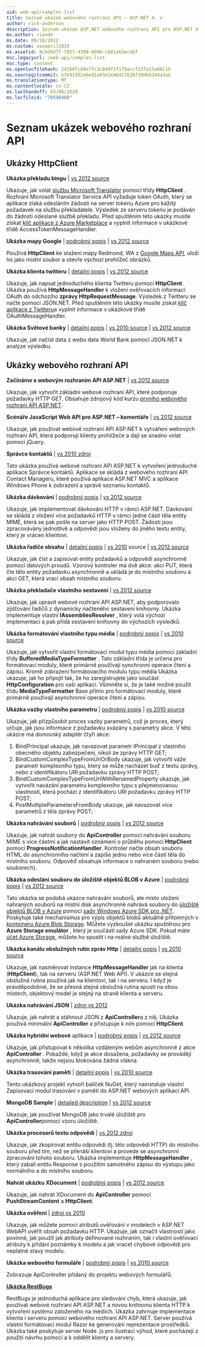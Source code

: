```yaml
---
uid: web-api/samples-list
title: Seznam ukázek webového rozhraní API – ASP.NET 4. x
author: rick-anderson
description: Seznam ukázek ASP.NET webového rozhraní API pro ASP.NET 4. x
ms.author: riande
ms.date: 09/18/2012
ms.custom: seoapril2019
ms.assetid: 8cbd9d7f-7027-4390-b098-cb81a63ecd6f
msc.legacyurl: /web-api/samples-list
msc.type: content
ms.openlocfilehash: 24368fc80e7fc3c840f1f1f9accf13fa15a06c1b
ms.sourcegitcommit: e7e91932a6e91a63e2e46417626f39d6b244a3ab
ms.translationtype: MT
ms.contentlocale: cs-CZ
ms.lasthandoff: 03/06/2020
ms.locfileid: "78598460"
---
```

# <a name="web-api-samples-list"></a>Seznam ukázek webového rozhraní API

## <a name="httpclient-samples"></a>Ukázky HttpClient

**Ukázka překladu bingu** | [vs 2012 source](https://github.com/aspnet/samples/blob/master/samples/aspnet/HttpClient/BingTranslateSample)

Ukazuje, jak volat [službu Microsoft Translator](https://msdn.microsoft.com/library/ff512419.aspx) pomocí třídy **HttpClient** . Rozhraní Microsoft Translator Service API vyžaduje token OAuth, který se aplikace získá odesláním žádosti na server tokenu Azure pro každý požadavek na službu překladatele. Výsledek ze serveru tokenu je podáván do žádosti odeslané službě překladu. Před spuštěním této ukázky musíte získat [klíč aplikace z Azure Marketplace](https://msdn.microsoft.com/library/hh454950.aspx) a vyplnit informace v ukázkové třídě AccessTokenMessageHandler.

**Ukázka mapy Google** | [podrobný popis](https://blogs.msdn.com/b/henrikn/archive/2012/02/17/downloading-a-google-map-to-local-file.aspx) | [vs 2012 source](https://github.com/aspnet/samples/blob/master/samples/aspnet/HttpClient/GoogleMapsSample)

Používá **HttpClient** ke stažení mapy Redmond, WA z [Google Maps API](https://developers.google.com/maps/), uloží ho jako místní soubor a otevře výchozí prohlížeč obrázků.

**Ukázka klienta twitteru** | [detailní popis](https://blogs.msdn.com/b/henrikn/archive/2012/02/16/extending-httpclient-with-oauth-to-access-twitter.aspx) | [vs 2012 source](https://github.com/aspnet/samples/blob/master/samples/aspnet/HttpClient/TwitterSample)

Ukazuje, jak napsat jednoduchého klienta Twitteru pomocí **HttpClient**. Ukázka používá **HttpMessageHandler** k vložení ověřovacích informací OAuth do odchozího **zprávy HttpRequestMessage**. Výsledek z Twitteru se načte pomocí JSON.NET. Před spuštěním této ukázky musíte získat [klíč aplikace z Twitteru](https://dev.twitter.com/)a vyplnit informace v ukázkové třídě OAuthMessageHandler.

**Ukázka Světové banky** | [detailní popis](https://blogs.msdn.com/b/henrikn/archive/2012/02/16/httpclient-is-here.aspx) | [vs 2010 source](https://github.com/aspnet/samples/blob/master/samples/aspnet/HttpClient/WorldBankSample/Net40) | [vs 2012 source](https://github.com/aspnet/samples/blob/master/samples/aspnet/HttpClient/WorldBankSample/Net45)

Ukazuje, jak načíst data z webu data World Bank pomocí JSON.NET k analýze výsledku.

## <a name="web-api-samples"></a>Ukázky webového rozhraní API

**Začínáme s webovým rozhraním API ASP.NET** | [vs 2012 source](overview/getting-started-with-aspnet-web-api/tutorial-your-first-web-api.md)

Ukazuje, jak vytvořit základní webové rozhraní API, které podporuje požadavky HTTP GET. Obsahuje zdrojový kód kurzu [prvního webového rozhraní API ASP.NET](overview/getting-started-with-aspnet-web-api/tutorial-your-first-web-api.md).

**Scénáře JavaScript Web API pro ASP.NET – komentáře** | [vs 2012 source](https://code.msdn.microsoft.com/ASPNET-Web-API-JavaScript-d0d64dd7)

Ukazuje, jak používat webové rozhraní API ASP.NET k vytváření webových rozhraní API, která podporují klienty prohlížeče a dají se snadno volat pomocí jQuery.

**Správce kontaktů** | [vs 2010 zdroj](https://code.msdn.microsoft.com/Contact-Manager-Web-API-0e8e373d)

Tato ukázka používá webové rozhraní API ASP.NET k vytvoření jednoduché aplikace Správce kontaktů. Aplikace se skládá z webového rozhraní API Contact Manageru, které používá aplikace ASP.NET MVC a aplikace Windows Phone k zobrazení a správě seznamu kontaktů.

**Ukázka dávkování** | [podrobný popis](http://trocolate.wordpress.com/2012/07/19/mitigate-issue-260-in-batching-scenario/) | [vs 2012 source](https://github.com/aspnet/samples/blob/master/samples/aspnet/WebApi/BatchSample)

Ukazuje, jak implementovat dávkování HTTP v rámci ASP.NET. Dávkování se skládá z vložení více požadavků HTTP v rámci jedné části těla entity MIME, která se pak pošle na server jako HTTP POST. Žádosti jsou zpracovávány jednotlivě a odpovědi jsou vloženy do jiného textu entity, který je vrácen klientovi.

**Ukázka řadiče obsahu** | [detailní popis](https://blogs.msdn.com/b/henrikn/archive/2012/02/24/async-actions-in-asp-net-web-api.aspx) | [vs 2010](https://github.com/aspnet/samples/blob/master/samples/aspnet/WebApi/ContentControllerSample/Net40) source | [vs 2012 source](https://github.com/aspnet/samples/blob/master/samples/aspnet/WebApi/ContentControllerSample/Net45)

Ukazuje, jak číst a zapisovat entity požadavků a odpovědí asynchronně pomocí datových proudů. Vzorový kontroler má dvě akce: akci PUT, která čte tělo entity požadavku asynchronně a ukládá je do místního souboru a akci GET, která vrací obsah místního souboru.

**Ukázka překladače vlastního sestavení** | [vs 2012 source](https://github.com/aspnet/samples/blob/master/samples/aspnet/WebApi/CustomAssemblyResolverSample)

Ukazuje, jak upravit webové rozhraní API ASP.NET, aby podporovalo zjišťování řadičů z dynamicky načteného sestavení knihovny. Ukázka implementuje vlastní **IAssembliesResolver** , který volá výchozí implementaci a pak přidá sestavení knihovny do výchozích výsledků.

**Ukázka formátování vlastního typu média** | [podrobný popis](https://blogs.msdn.com/b/henrikn/archive/2012/04/23/using-cookies-with-asp-net-web-api.aspx) | [vs 2010 source](https://github.com/aspnet/samples/blob/master/samples/aspnet/WebApi/CustomMediaTypeFormatterSample)

Ukazuje, jak vytvořit vlastní formátovací modul typu média pomocí základní třídy **BufferedMediaTypeFormatter** . Tato základní třída je určena pro formátovací moduly, které primárně používají synchronní operace čtení a zápisu. Kromě zobrazení formátovacího modulu typu média Ukázka ukazuje, jak ho připojit tak, že ho zaregistrujete jako součást **HttpConfiguration** pro vaši aplikaci. Všimněte si, že je také možné použít třídu **MediaTypeFormatter** Base přímo pro formátovací moduly, které primárně používají asynchronní operace čtení a zápisu.

**Ukázka vazby vlastního parametru** | [podrobný popis](https://blogs.msdn.com/b/jmstall/archive/2012/05/11/webapi-parameter-binding-under-the-hood.aspx) | [vs 2010 source](https://github.com/aspnet/samples/blob/master/samples/aspnet/WebApi/CustomParameterBinding)

Ukazuje, jak přizpůsobit proces vazby parametrů, což je proces, který určuje, jak jsou informace z požadavku svázány s parametry akce. V této ukázce má domovský adaptér čtyři akce:

1. BindPrincipal ukazuje, jak navazovat parametr IPrincipal z vlastního obecného objektu zabezpečení, nikoli ze zprávy HTTP GET;
2. BindCustomComplexTypeFromUriOrBody ukazuje, jak vytvořit váže parametr komplexního typu, který se může nacházet buď z textu zprávy, nebo z identifikátoru URI požadavku zprávy HTTP POST;
3. BindCustomComplexTypeFromUriWithRenamedProperty ukazuje, jak vytvořit navázání parametru komplexního typu s přejmenovanou vlastností, která pochází z identifikátoru URI požadavku zprávy HTTP POST;
4. PostMultipleParametersFromBody ukazuje, jak navazovat více parametrů z těla zprávy POST;

**Ukázka nahrávání souborů** | [podrobný popis](https://blogs.msdn.com/b/henrikn/archive/2012/03/01/file-upload-and-asp-net-web-api.aspx) | [vs 2012 source](https://github.com/aspnet/samples/tree/master/samples/aspnet/WebApi/FileUploadSample)

Ukazuje, jak nahrát soubory do **ApiController** pomocí nahrávání souboru MIME s více částmi a jak nastavit oznámení o průběhu pomocí **HttpClient** pomocí **ProgressNotificationHandler**. Kontroler načte obsah souboru HTML do asynchronního načtení a zapíše jednu nebo více částí těla do místního souboru. Odpověď obsahuje informace o nahraném souboru (nebo souborech).

**Ukázka odeslání souboru do úložiště objektů BLOB v Azure** | [podrobný popis](https://blogs.msdn.com/b/yaohuang1/archive/2012/07/02/asp-net-web-api-and-azure-blob-storage.aspx) | [vs 2012 source](https://github.com/aspnet/samples/tree/master/samples/aspnet/WebApi/AzureBlobsFileUploadSample)

Tato ukázka se podobá ukázce nahrávání souborů, ale místo uložení nahraných souborů na místní disk asynchronně nahrává soubory do [úložiště objektů BLOB v Azure](https://docs.microsoft.com/azure/storage/blobs/storage-dotnet-how-to-use-blobs) pomocí [sady Windows Azure SDK pro .NET](https://www.windowsazure.com/develop/net/). Poskytuje také mechanismus pro výpis objektů blobů aktuálně přítomných v [kontejneru Azure Blob Storage](https://docs.microsoft.com/azure/storage/blobs/storage-dotnet-how-to-use-blobs). Můžete vyzkoušet ukázku spuštěnou pro **Azure Storage emulátor** , který je součástí sady Azure SDK. Pokud máte [účet Azure Storage](https://docs.microsoft.com/azure/storage/blobs/storage-dotnet-how-to-use-blobs), můžete ho spustit i na reálné službě úložiště.

**Ukázka kanálu obslužných rutin zpráv Http** | [detailní popis](https://blogs.msdn.com/b/henrikn/archive/2012/08/07/httpclient-httpclienthandler-and-httpwebrequesthandler.aspx) | [vs 2010 source](https://github.com/aspnet/samples/tree/master/samples/aspnet/WebApi/HttpMessageHandlerPipelineSample)

Ukazuje, jak nasměrovat instance **HttpMessageHandler** jak na klienta (**HttpClient**), tak na serveru (ASP.NET Web API). V ukázce se stejná obslužná rutina používá jak na klientovi, tak i na serveru. I když je pravděpodobné, že se přesná stejná obslužná rutina spustí na obou místech, objektový model je stejný na straně klienta a serveru.

**Ukázka nahrávání JSON** | [zdroj vs 2012](https://github.com/aspnet/samples/tree/master/samples/aspnet/WebApi/JsonUploadSample)

Ukazuje, jak nahrát a stáhnout JSON z **ApiController**a z něj. Ukázka používá minimální **ApiController** a přistupuje k nim pomocí **HttpClient**.

**Ukázka hybridní webové** aplikace | [podrobný popis](https://blogs.msdn.com/b/henrikn/archive/2012/03/03/async-mashups-using-asp-net-web-api.aspx) | [vs 2012 source](https://github.com/aspnet/samples/tree/master/samples/aspnet/WebApi/MashupSample)

Ukazuje, jak přistupovat k několika vzdáleným webům asynchronně z akce **ApiController** . Pokaždé, když je akce dosažena, požadavky se provádějí asynchronně, takže nejsou blokována žádná vlákna.

**Ukázka trasování paměti** | [detailní popis](https://blogs.msdn.com/b/roncain/archive/2012/04/12/tracing-in-asp-net-web-api.aspx) | [vs 2010 source](https://github.com/aspnet/samples/tree/master/samples/aspnet/WebApi/MemoryTracingSample)

Tento ukázkový projekt vytvoří balíček NuGet, který nainstaluje vlastní Zapisovací modul trasování v paměti do ASP.NET webových aplikací API.

**MongoDB Sample** | [detailed description](https://blogs.msdn.com/b/henrikn/archive/2012/02/19/using-web-api-with-mongodb.aspx) | [vs 2012 source](https://github.com/aspnet/samples/tree/master/samples/aspnet/WebApi/MongoSample)

Ukazuje, jak používat MongoDB jako trvalé úložiště pro **ApiController**pomocí vzoru úložiště.

**Ukázka procesorů textu odpovědi** | [vs 2012 zdroj](https://github.com/aspnet/samples/tree/master/samples/aspnet/WebApi/ResponseEntityProcessorSample)

Ukazuje, jak zkopírovat entitu odpovědi (tj. tělo odpovědi HTTP) do místního souboru před tím, než se přenáší klientovi a provede se asynchronní zpracování tohoto souboru. Ukázka implementuje **HttpMessageHandler** , který zabalí entitu Response s použitím samotného zápisu do výstupu jako normálního a do místního souboru.

**Nahrát ukázku XDocument** | [podrobný popis](https://blogs.msdn.com/b/henrikn/archive/2012/02/17/push-and-pull-streams-using-httpclient.aspx) | [vs 2012 source](https://github.com/aspnet/samples/tree/master/samples/aspnet/WebApi/UploadXDocumentSample)

Ukazuje, jak nahrát XDocument do **ApiController** pomocí **PushStreamContent** a **HttpClient**.

**Ukázka ověření** | [zdroj vs 2010](https://github.com/aspnet/samples/tree/master/samples/aspnet/WebApi/ValidationSample)

Ukazuje, jak můžete pomocí atributů ověřování v modelech v ASP.NET WebAPI ověřit obsah požadavku HTTP. Ukazuje, jak označit vlastnosti jako povinné, jak použít jak atributy definované rozhraním, tak i vlastní ověřovací atributy k přidání poznámky k modelu a jak vracet chybové odpovědi pro neplatné stavy modelu.

**Ukázka webového formuláře** | [podrobný popis](https://blogs.msdn.com/b/henrikn/archive/2012/02/23/using-asp-net-web-api-with-asp-net-web-forms.aspx) | [vs 2010 source](https://github.com/aspnet/samples/tree/master/samples/aspnet/WebApi/WebFormSample)

Zobrazuje ApiController přidaný do projektu webových formulářů.

**[Ukázka RestBugs](https://github.com/howarddierking/RestBugs)**

RestBugs je jednoduchá aplikace pro sledování chyb, která ukazuje, jak používat webové rozhraní API ASP.NET a novou knihovnu klienta HTTP k vytvoření systému založeného na médiích. Ukázka zahrnuje implementace klienta i serveru pomocí webového rozhraní API ASP.NET. Server používá vlastní formátovací modul Razor ke generování reprezentace prostředků. Ukázka také poskytuje server Node. js pro ilustraci výhod, které pocházejí z použití návrhu pomocí a k oddělit klienty a servery.
